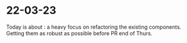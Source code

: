# 22-03-23

Today is about : a heavy focus on refactoring the existing components. Getting them as robust as possible before PR end of Thurs.